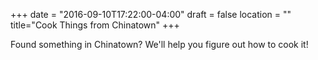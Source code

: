 +++
date = "2016-09-10T17:22:00-04:00"
draft = false
location = ""
title="Cook Things from Chinatown"
+++

Found something in Chinatown? We'll help you figure out how to cook it!
